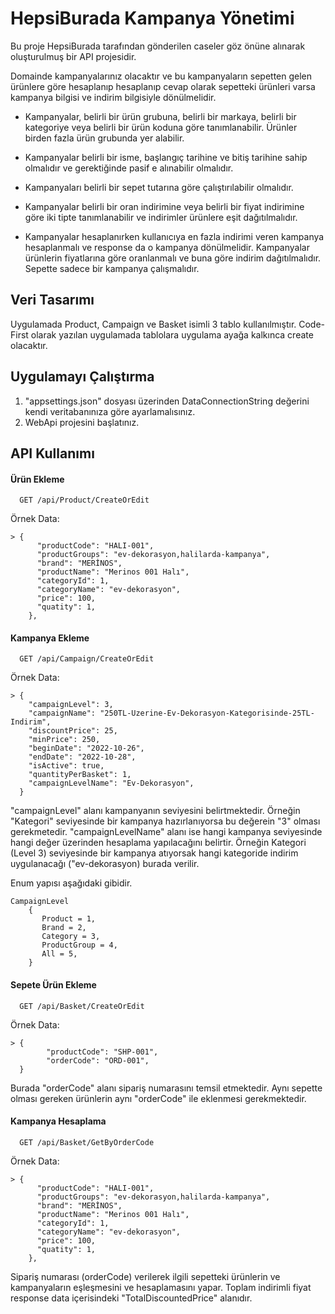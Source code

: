 

# HepsiBurada Kampanya Yönetimi

Bu proje HepsiBurada tarafından gönderilen caseler göz önüne alınarak oluşturulmuş bir API projesidir.


Domainde kampanyalarınız olacaktır ve bu kampanyaların sepetten gelen ürünlere göre hesaplanıp hesaplanıp cevap olarak sepetteki ürünleri 
 varsa kampanya bilgisi ve indirim bilgisiyle dönülmelidir.

- Kampanyalar, belirli bir ürün grubuna, belirli bir markaya, belirli bir kategoriye veya belirli bir ürün koduna göre tanımlanabilir. 
  Ürünler birden fazla ürün grubunda yer alabilir.

- Kampanyalar belirli bir isme, başlangıç tarihine ve bitiş tarihine sahip olmalıdır ve gerektiğinde pasif e alınabilir olmalıdır.

- Kampanyaları belirli bir sepet tutarına göre çalıştırılabilir olmalıdır.

- Kampanyalar belirli bir oran indirimine veya belirli bir fiyat indirimine göre iki tipte tanımlanabilir
  ve indirimler ürünlere eşit dağıtılmalıdır.

- Kampanyalar hesaplanırken kullanıcıya en fazla indirimi veren kampanya hesaplanmalı ve response da o kampanya 
  dönülmelidir. Kampanyalar ürünlerin fiyatlarına göre oranlanmalı ve buna göre indirim dağıtılmalıdır.
  Sepette sadece bir kampanya çalışmalıdır.

## Veri Tasarımı
Uygulamada Product, Campaign ve Basket isimli 3 tablo kullanılmıştır. Code-First olarak yazılan uygulamada tablolara uygulama ayağa kalkınca create olacaktır. 

## Uygulamayı Çalıştırma
1. "appsettings.json" dosyası üzerinden DataConnectionString değerini kendi veritabanınıza göre ayarlamalısınız.
2. WebApi projesini başlatınız.



## API Kullanımı

#### Ürün Ekleme

```http
  GET /api/Product/CreateOrEdit
```

Örnek Data:
```
> {
      "productCode": "HALI-001",
      "productGroups": "ev-dekorasyon,halilarda-kampanya",
      "brand": "MERİNOS",
      "productName": "Merinos 001 Halı",
      "categoryId": 1,
      "categoryName": "ev-dekorasyon",
      "price": 100,
      "quatity": 1,
    },
```

#### Kampanya Ekleme

```http
  GET /api/Campaign/CreateOrEdit
```

Örnek Data:
```
> {
    "campaignLevel": 3,
    "campaignName": "250TL-Uzerine-Ev-Dekorasyon-Kategorisinde-25TL-Indirim",
    "discountPrice": 25,
    "minPrice": 250,
    "beginDate": "2022-10-26",
    "endDate": "2022-10-28",
    "isActive": true,
    "quantityPerBasket": 1,
    "campaignLevelName": "Ev-Dekorasyon",
  }
```
"campaignLevel" alanı kampanyanın seviyesini belirtmektedir. Örneğin "Kategori" seviyesinde bir kampanya hazırlanıyorsa bu değerein "3" olması gerekmetedir.
"campaignLevelName" alanı ise hangi kampanya seviyesinde hangi değer üzerinden hesaplama yapılacağını belirtir. Örneğin Kategori (Level 3) seviyesinde bir kampanya atıyorsak hangi kategoride indirim uygulanacağı ("ev-dekorasyon) burada verilir.

 Enum yapısı aşağıdaki gibidir.
```
CampaignLevel
    {
       Product = 1,
       Brand = 2,
       Category = 3,
       ProductGroup = 4,
       All = 5,
    }
```
#### Sepete Ürün Ekleme 

```http
  GET /api/Basket/CreateOrEdit
```

Örnek Data:
```
> {
        "productCode": "SHP-001",
        "orderCode": "ORD-001",
  }
```
Burada "orderCode" alanı sipariş numarasını temsil etmektedir. Aynı sepette olması gereken ürünlerin aynı "orderCode" ile eklenmesi gerekmektedir.

#### Kampanya Hesaplama

```http
  GET /api/Basket/GetByOrderCode
```

Örnek Data:
```
> {
      "productCode": "HALI-001",
      "productGroups": "ev-dekorasyon,halilarda-kampanya",
      "brand": "MERİNOS",
      "productName": "Merinos 001 Halı",
      "categoryId": 1,
      "categoryName": "ev-dekorasyon",
      "price": 100,
      "quatity": 1,
    },
```
Sipariş numarası (orderCode) verilerek ilgili sepetteki ürünlerin ve kampanyaların eşleşmesini ve hesaplamasını yapar.
Toplam indirimli fiyat response data içerisindeki "TotalDiscountedPrice" alanıdır.


